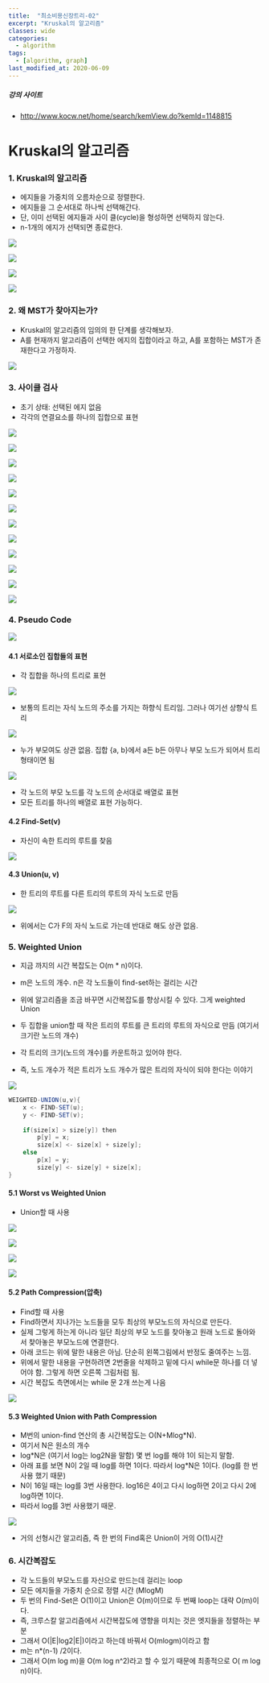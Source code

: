 ```yaml
---
title:  "최소비용신장트리-02"
excerpt: "Kruskal의 알고리즘"
classes: wide
categories:
  - algorithm
tags:
  - [algorithm, graph]
last_modified_at: 2020-06-09
---
```




##### 강의 사이트

* http://www.kocw.net/home/search/kemView.do?kemId=1148815



# Kruskal의 알고리즘

### 1. Kruskal의 알고리즘

* 에지들을 가중치의 오름차순으로 정렬한다. 
* 에지들을 그 순서대로 하나씩 선택해간다. 
* 단, 이미 선택된 에지들과 사이 클(cycle)을 형성하면 선택하지 않는다. 
* n-1개의 에지가 선택되면 종료한다.

![]({{site.url}}/assets/images/algo151.PNG)

![]({{site.url}}/assets/images/algo152.PNG)

![]({{site.url}}/assets/images/algo153.PNG)

![]({{site.url}}/assets/images/algo154.PNG)



### 2. 왜 MST가 찾아지는가?

* Kruskal의 알고리즘의 임의의 한 단계를 생각해보자. 
* A를 현재까지 알고리즘이 선택한 에지의 집합이라고 하고, A를 포함하는 MST가 존재한다고 가정하자.

![]({{site.url}}/assets/images/algo155.PNG)



### 3. 사이클 검사

* 초기 상태: 선택된 에지 없음 
* 각각의 연결요소를 하나의 집합으로 표현

![]({{site.url}}/assets/images/algo156.PNG)

![]({{site.url}}/assets/images/algo157.PNG)

![]({{site.url}}/assets/images/algo158.PNG)

![]({{site.url}}/assets/images/algo159.PNG)

![]({{site.url}}/assets/images/algo160.PNG)

![]({{site.url}}/assets/images/algo161.PNG)

![]({{site.url}}/assets/images/algo162.PNG)

![]({{site.url}}/assets/images/algo163.PNG)

![]({{site.url}}/assets/images/algo164.PNG)

![]({{site.url}}/assets/images/algo165.PNG)

![]({{site.url}}/assets/images/algo166.PNG)

![]({{site.url}}/assets/images/algo167.PNG)



### 4. Pseudo Code

![]({{site.url}}/assets/images/algo168.PNG)



#### 4.1 서로소인 집합들의 표현

* 각 집합을 하나의 트리로 표현

![]({{site.url}}/assets/images/algo169.PNG)

* 보통의 트리는 자식 노드의 주소를 가지는 하향식 트리임. 그러나 여기선 상향식 트리

![]({{site.url}}/assets/images/algo170.PNG)

* 누가 부모여도 상관 없음. 집합 {a, b}에서 a든 b든 아무나 부모 노드가 되어서 트리 형태이면 됨

![]({{site.url}}/assets/images/algo171.PNG)

* 각 노드의 부모 노드를 각 노드의 순서대로 배열로 표현
* 모든 트리를 하나의 배열로 표현 가능하다.



#### 4.2 Find-Set(v)

* 자신이 속한 트리의 루트를 찾음

![]({{site.url}}/assets/images/algo172.PNG)



#### 4.3 Union(u, v)

* 한 트리의 루트를 다른 트리의 루트의 자식 노드로 만듬

![]({{site.url}}/assets/images/algo173.PNG)

* 위에서는 C가 F의 자식 노드로 가는데 반대로 해도 상관 없음.



### 5. Weighted Union

* 지금 까지의 시간 복잡도는 O(m * n)이다.
* m은 노드의 개수. n은 각 노드들이 find-set하는 걸리는 시간
* 위에 알고리즘을 조금 바꾸면 시간복잡도를 향상시킬 수 있다. 그게 weighted Union

* 두 집합을 union할 때 작은 트리의 루트를 큰 트리의 루트의 자식으로 만듬 (여기서 크기란 노드의 개수) 
* 각 트리의 크기(노드의 개수)를 카운트하고 있어야 한다.
* 즉, 노드 개수가 적은 트리가 노드 개수가 많은 트리의 자식이 되야 한다는 이야기

![]({{site.url}}/assets/images/algo174.PNG)

```java
WEIGHTED-UNION(u,v){
	x <- FIND-SET(u);
	y <- FIND-SET(v);
	
	if(size[x] > size[y]) then
		p[y] = x;
		size[x] <- size[x] + size[y];
	else
		p[x] = y;
		size[y] <- size[y] + size[x];
}
```



#### 5.1 Worst vs Weighted Union

* Union할 때 사용

![]({{site.url}}/assets/images/algo175.PNG)

![]({{site.url}}/assets/images/algo176.PNG)

![]({{site.url}}/assets/images/algo177.PNG)

![]({{site.url}}/assets/images/algo178.PNG)



#### 5.2 Path Compression(압축)

* Find할 때 사용
* Find하면서 지나가는 노드들을 모두 최상의 부모노드의 자식으로 만든다.
* 실제 그렇게 하는게 아니라 일단 최상의 부모 노드를 찾아놓고 원래 노드로 돌아와서 찾아놓은 부모노드에 연결한다.
* 아래 코드는 위에 말한 내용은 아님. 단순히 왼쪽그림에서 반정도 줄여주는 느낌.
* 위에서 말한 내용을 구현하려면 2번줄을 삭제하고 밑에 다시 while문 하나를 더 넣어야 함. 그렇게 하면 오른쪽 그림처럼 됨.
* 시간 복잡도 측면에서는 while 문 2개 쓰는게 나음

![]({{site.url}}/assets/images/algo179.PNG)



#### 5.3 Weighted Union with Path Compression

* M번의 union-find 연산의 총 시간복잡도는 O(N+Mlog*N). 
* 여기서 N은 원소의 개수 
* log*N은 (여기서 log는 log2N을 말함) 몇 번 log를 해야 1이 되는지 말함.
* 아래 표를 보면 N이 2일 때 log를 하면 1이다. 따라서 log*N은 1이다. (log를 한 번 사용 했기 때문)
* N이 16일 때는 log를 3번 사용한다. log16은 4이고 다시 log하면 2이고 다시 2에 log하면 1이다.
* 따라서 log를 3번 사용했기 때문.

![]({{site.url}}/assets/images/algo180.PNG)

* 거의 선형시간 알고리즘, 즉 한 번의 Find혹은 Union이 거의 O(1)시간



### 6. 시간복잡도

* 각 노드들의 부모노드를 자신으로 만드는데 걸리는 loop
* 모든 에지들을 가중치 순으로 정렬 시간 (MlogM)
* 두 번의 Find-Set은 O(1)이고 Union은 O(m)이므로 두 번째 loop는 대략 O(m)이다.
* 즉, 크루스칼 알고리즘에서 시간복잡도에 영향을 미치는 것은 엣지들을 정렬하는 부분
* 그래서 O(|E|log2|E|)이라고 하는데 바꿔서 O(mlogm)이라고 함
* m는 n*(n-1) /2이다.
* 그래서 O(m log m)을 O(m log n^2)라고 할 수 있기 때문에 최종적으로 O( m log n)이다. 